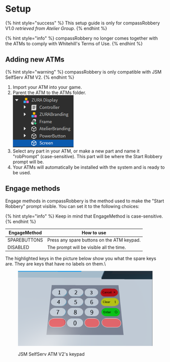 # Setup

{% hint style="success" %}
This setup guide is only for compassRobbery V1.0 _retrieved from Atelier Group_.
{% endhint %}

{% hint style="info" %}
compassRobbery no longer comes together with the ATMs to comply with Whitehill's Terms of Use.
{% endhint %}

## Adding new ATMs

{% hint style="warning" %}
compassRobbery is only compatible with JSM SelfServ ATM V2.
{% endhint %}

1. Import your ATM into your game.
2. Parent the ATM to the ATMs folder.\
   ![](<../.gitbook/assets/image (4).png>)
3. Select any part in your ATM, or make a new part and name it "robPrompt" (case-sensitive). This part will be where the Start Robbery prompt will be.
4. Your ATMs will automatically be installed with the system and is ready to be used.

## Engage methods

Engage methods in compassRobbery is the method used to make the "Start Robbery" prompt visible. You can set it to the following choices:

{% hint style="info" %}
Keep in mind that EngageMethod is case-sensitive.
{% endhint %}

| EngageMethod | How to use                                 |
| ------------ | ------------------------------------------ |
| SPAREBUTTONS | Press any spare buttons on the ATM keypad. |
| DISABLED     | The prompt will be visible all the time.   |

The highlighted keys in the picture below show you what the spare keys are. They are keys that have no labels on them.\


<figure><img src="../.gitbook/assets/image (3) (1).png" alt="" width="563"><figcaption><p>JSM SelfServ ATM V2's keypad</p></figcaption></figure>
